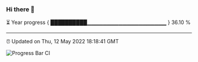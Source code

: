 ### Hi there 👋

⏳ Year progress { ██████████▁▁▁▁▁▁▁▁▁▁▁▁▁▁▁▁▁▁▁▁ } 36.10 %

---

⏰ Updated on Thu, 12 May 2022 18:18:41 GMT

![Progress Bar CI](https://github.com/liununu/liununu/workflows/Progress%20Bar%20CI/badge.svg)
